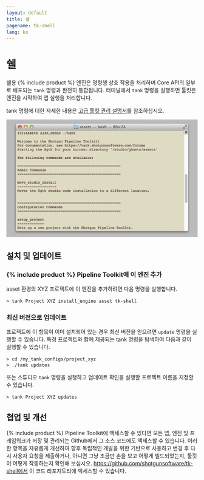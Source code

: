 ```yaml
---
layout: default
title: 쉘
pagename: tk-shell
lang: ko
---
```


# 쉘

쉘용 {% include product %} 엔진은 명령행 상호 작용을 처리하며 Core API의 일부로 배포되는 `tank` 명령과 완전히 통합됩니다. 터미널에서 `tank` 명령을 실행하면 툴킷은 엔진을 시작하여 앱 실행을 처리합니다.

tank 명령에 대한 자세한 내용은 [고급 툴킷 관리 설명서](https://developer.shotgridsoftware.com/425b1da4/?title=Advanced+Toolkit+Administration#using-the-tank-command)를 참조하십시오.

![엔진](../images/engines/sg_shell_1.png)

## 설치 및 업데이트

### {% include product %} Pipeline Toolkit에 이 엔진 추가

asset 환경의 XYZ 프로젝트에 이 엔진을 추가하려면 다음 명령을 실행합니다.


```
> tank Project XYZ install_engine asset tk-shell
```

### 최신 버전으로 업데이트

프로젝트에 이 항목이 이미 설치되어 있는 경우 최신 버전을 얻으려면 `update` 명령을 실행할 수 있습니다. 특정 프로젝트와 함께 제공되는 tank 명령을 탐색하여 다음과 같이 실행할 수 있습니다.

```
> cd /my_tank_configs/project_xyz
> ./tank updates
```

또는 스튜디오 `tank` 명령을 실행하고 업데이트 확인을 실행할 프로젝트 이름을 지정할 수 있습니다.

```
> tank Project XYZ updates
```

## 협업 및 개선

{% include product %} Pipeline Toolkit에 액세스할 수 있다면 모든 앱, 엔진 및 프레임워크가 저장 및 관리되는 Github에서 그 소스 코드에도 액세스할 수 있습니다. 이러한 항목을 자유롭게 개선하여 향후 독립적인 개발을 위한 기반으로 사용하고 변경 후 다시 사용자 요청을 제출하거나, 아니면 그냥 조금만 손을 보고 어떻게 빌드되었는지, 툴킷이 어떻게 작동하는지 확인해 보십시오. https://github.com/shotgunsoftware/tk-shell에서 이 코드 리포지토리에 액세스할 수 있습니다.